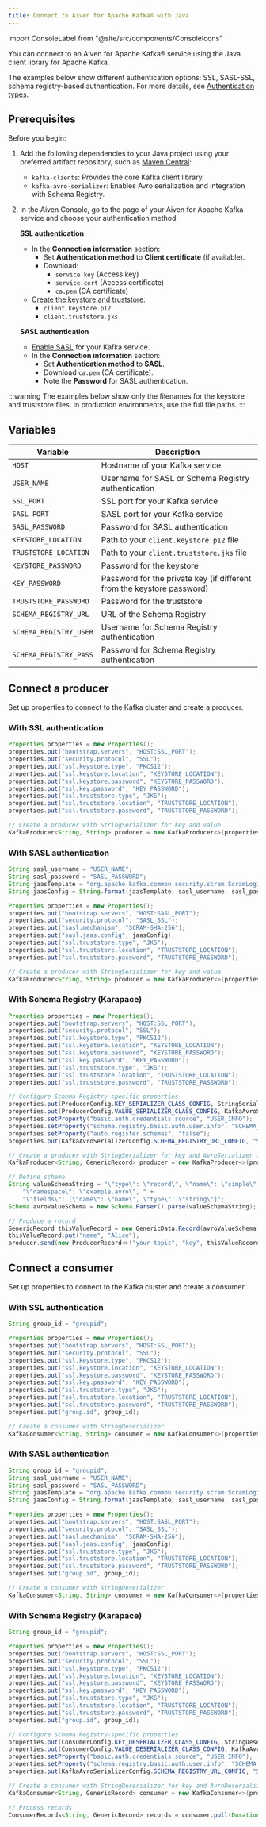```yaml
---
title: Connect to Aiven for Apache Kafka® with Java
---
```

import ConsoleLabel from "@site/src/components/ConsoleIcons"

You can connect to an Aiven for Apache Kafka® service using the Java client library for Apache Kafka.

The examples below show different authentication options: SSL, SASL-SSL, schema
registry-based authentication. For more details,
see [Authentication types](/docs/products/kafka/concepts/auth-types).

## Prerequisites

Before you begin:

1. Add the following dependencies to your Java project using your preferred
   artifact repository, such as [Maven Central](https://maven.apache.org/index.html):

   - `kafka-clients`: Provides the core Kafka client library.
   - `kafka-avro-serializer`: Enables Avro serialization and integration with
     Schema Registry.

1. In the Aiven Console, go to the <ConsoleLabel name="overview"/> page of your
   Aiven for Apache Kafka service and choose your authentication method:

   **SSL authentication**
   - In the **Connection information** section:
     - Set **Authentication method** to **Client certificate** (if available).
     - Download:
       - `service.key` (Access key)
       - `service.cert` (Access certificate)
       - `ca.pem` (CA certificate)
   - [Create the keystore and truststore](/docs/products/kafka/howto/keystore-truststore):
     - `client.keystore.p12`
     - `client.truststore.jks`

   **SASL authentication**
   - [Enable SASL](/docs/products/kafka/howto/kafka-sasl-auth) for your Kafka service.
   - In the **Connection information** section:
     - Set **Authentication method** to **SASL**.
     - Download `ca.pem` (CA certificate).
     - Note the **Password** for SASL authentication.

:::warning
The examples below show only the filenames for the keystore and truststore files.
In production environments, use the full file paths.
:::

## Variables

| Variable   | Description |
|------------|-------------|
| `HOST` | Hostname of your Kafka service |
| `USER_NAME` | Username for SASL or Schema Registry authentication |
| `SSL_PORT` | SSL port for your Kafka service |
| `SASL_PORT` | SASL port for your Kafka service |
| `SASL_PASSWORD` | Password for SASL authentication |
| `KEYSTORE_LOCATION` | Path to your `client.keystore.p12` file |
| `TRUSTSTORE_LOCATION` | Path to your `client.truststore.jks` file |
| `KEYSTORE_PASSWORD` | Password for the keystore |
| `KEY_PASSWORD` | Password for the private key (if different from the keystore password) |
| `TRUSTSTORE_PASSWORD` | Password for the truststore |
| `SCHEMA_REGISTRY_URL` | URL of the Schema Registry |
| `SCHEMA_REGISTRY_USER` | Username for Schema Registry authentication |
| `SCHEMA_REGISTRY_PASS` | Password for Schema Registry authentication |

## Connect a producer

Set up properties to connect to the Kafka cluster and create a producer.

### With SSL authentication

```java
Properties properties = new Properties();
properties.put("bootstrap.servers", "HOST:SSL_PORT");
properties.put("security.protocol", "SSL");
properties.put("ssl.keystore.type", "PKCS12");
properties.put("ssl.keystore.location", "KEYSTORE_LOCATION");
properties.put("ssl.keystore.password", "KEYSTORE_PASSWORD");
properties.put("ssl.key.password", "KEY_PASSWORD");
properties.put("ssl.truststore.type", "JKS");
properties.put("ssl.truststore.location", "TRUSTSTORE_LOCATION");
properties.put("ssl.truststore.password", "TRUSTSTORE_PASSWORD");

// Create a producer with StringSerializer for key and value
KafkaProducer<String, String> producer = new KafkaProducer<>(properties, new StringSerializer(), new StringSerializer());
```

### With SASL authentication

```java
String sasl_username = "USER_NAME";
String sasl_password = "SASL_PASSWORD";
String jaasTemplate = "org.apache.kafka.common.security.scram.ScramLoginModule required username=\"%s\" password=\"%s\";";
String jaasConfig = String.format(jaasTemplate, sasl_username, sasl_password);

Properties properties = new Properties();
properties.put("bootstrap.servers", "HOST:SASL_PORT");
properties.put("security.protocol", "SASL_SSL");
properties.put("sasl.mechanism", "SCRAM-SHA-256");
properties.put("sasl.jaas.config", jaasConfig);
properties.put("ssl.truststore.type", "JKS");
properties.put("ssl.truststore.location", "TRUSTSTORE_LOCATION");
properties.put("ssl.truststore.password", "TRUSTSTORE_PASSWORD");

// Create a producer with StringSerializer for key and value
KafkaProducer<String, String> producer = new KafkaProducer<>(properties, new StringSerializer(), new StringSerializer());
```

### With Schema Registry (Karapace)

```java
Properties properties = new Properties();
properties.put("bootstrap.servers", "HOST:SSL_PORT");
properties.put("security.protocol", "SSL");
properties.put("ssl.keystore.type", "PKCS12");
properties.put("ssl.keystore.location", "KEYSTORE_LOCATION");
properties.put("ssl.keystore.password", "KEYSTORE_PASSWORD");
properties.put("ssl.key.password", "KEY_PASSWORD");
properties.put("ssl.truststore.type", "JKS");
properties.put("ssl.truststore.location", "TRUSTSTORE_LOCATION");
properties.put("ssl.truststore.password", "TRUSTSTORE_PASSWORD");

// Configure Schema Registry-specific properties
properties.put(ProducerConfig.KEY_SERIALIZER_CLASS_CONFIG, StringSerializer.class.getName());
properties.put(ProducerConfig.VALUE_SERIALIZER_CLASS_CONFIG, KafkaAvroSerializer.class.getName());
properties.setProperty("basic.auth.credentials.source", "USER_INFO");
properties.setProperty("schema.registry.basic.auth.user.info", "SCHEMA_REGISTRY_USER:SCHEMA_REGISTRY_PASS");
properties.setProperty("auto.register.schemas", "false");
properties.put(KafkaAvroSerializerConfig.SCHEMA_REGISTRY_URL_CONFIG, "SCHEMA_REGISTRY_URL");

// Create a producer with StringSerializer for key and AvroSerializer for value
KafkaProducer<String, GenericRecord> producer = new KafkaProducer<>(properties);

// Define schema
String valueSchemaString = "\"type\": \"record\", \"name\": \"simple\"," +
    "\"namespace\": \"example.avro\", " +
    "\"fields\": [\"name\": \"name\", \"type\": \"string\"]";
Schema avroValueSchema = new Schema.Parser().parse(valueSchemaString);

// Produce a record
GenericRecord thisValueRecord = new GenericData.Record(avroValueSchema);
thisValueRecord.put("name", "Alice");
producer.send(new ProducerRecord<>("your-topic", "key", thisValueRecord));
```

## Connect a consumer

Set up properties to connect to the Kafka cluster and create a consumer.

### With SSL authentication

```java
String group_id = "groupid";

Properties properties = new Properties();
properties.put("bootstrap.servers", "HOST:SSL_PORT");
properties.put("security.protocol", "SSL");
properties.put("ssl.keystore.type", "PKCS12");
properties.put("ssl.keystore.location", "KEYSTORE_LOCATION");
properties.put("ssl.keystore.password", "KEYSTORE_PASSWORD");
properties.put("ssl.key.password", "KEY_PASSWORD");
properties.put("ssl.truststore.type", "JKS");
properties.put("ssl.truststore.location", "TRUSTSTORE_LOCATION");
properties.put("ssl.truststore.password", "TRUSTSTORE_PASSWORD");
properties.put("group.id", group_id);

// Create a consumer with StringDeserializer
KafkaConsumer<String, String> consumer = new KafkaConsumer<>(properties, new StringDeserializer(), new StringDeserializer());
```

### With SASL authentication

```java
String group_id = "groupid";
String sasl_username = "USER_NAME";
String sasl_password = "SASL_PASSWORD";
String jaasTemplate = "org.apache.kafka.common.security.scram.ScramLoginModule required username=\"%s\" password=\"%s\";";
String jaasConfig = String.format(jaasTemplate, sasl_username, sasl_password);

Properties properties = new Properties();
properties.put("bootstrap.servers", "HOST:SASL_PORT");
properties.put("security.protocol", "SASL_SSL");
properties.put("sasl.mechanism", "SCRAM-SHA-256");
properties.put("sasl.jaas.config", jaasConfig);
properties.put("ssl.truststore.type", "JKS");
properties.put("ssl.truststore.location", "TRUSTSTORE_LOCATION");
properties.put("ssl.truststore.password", "TRUSTSTORE_PASSWORD");
properties.put("group.id", group_id);

// Create a consumer with StringDeserializer
KafkaConsumer<String, String> consumer = new KafkaConsumer<>(properties, new StringDeserializer(), new StringDeserializer());
```

### With Schema Registry (Karapace)

```java
String group_id = "groupid";

Properties properties = new Properties();
properties.put("bootstrap.servers", "HOST:SSL_PORT");
properties.put("security.protocol", "SSL");
properties.put("ssl.keystore.type", "PKCS12");
properties.put("ssl.keystore.location", "KEYSTORE_LOCATION");
properties.put("ssl.keystore.password", "KEYSTORE_PASSWORD");
properties.put("ssl.key.password", "KEY_PASSWORD");
properties.put("ssl.truststore.type", "JKS");
properties.put("ssl.truststore.location", "TRUSTSTORE_LOCATION");
properties.put("ssl.truststore.password", "TRUSTSTORE_PASSWORD");
properties.put("group.id", group_id);

// Configure Schema Registry-specific properties
properties.put(ConsumerConfig.KEY_DESERIALIZER_CLASS_CONFIG, StringDeserializer.class.getName());
properties.put(ConsumerConfig.VALUE_DESERIALIZER_CLASS_CONFIG, KafkaAvroDeserializer.class.getName());
properties.setProperty("basic.auth.credentials.source", "USER_INFO");
properties.setProperty("schema.registry.basic.auth.user.info", "SCHEMA_REGISTRY_USER:SCHEMA_REGISTRY_PASS");
properties.put(KafkaAvroSerializerConfig.SCHEMA_REGISTRY_URL_CONFIG, "SCHEMA_REGISTRY_URL");

// Create a consumer with StringDeserializer for key and AvroDeserializer for value
KafkaConsumer<String, GenericRecord> consumer = new KafkaConsumer<>(properties);

// Process records
ConsumerRecords<String, GenericRecord> records = consumer.poll(Duration.ofMillis(100));
```
